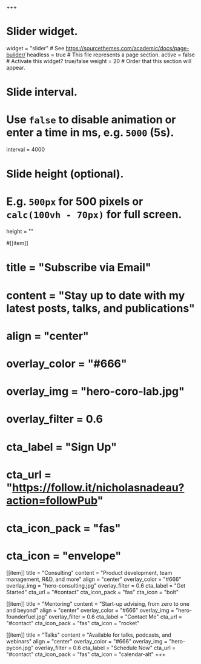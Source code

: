 +++
# Slider widget.
widget = "slider"  # See https://sourcethemes.com/academic/docs/page-builder/
headless = true  # This file represents a page section.
active = false  # Activate this widget? true/false
weight = 20  # Order that this section will appear.

# Slide interval.
# Use `false` to disable animation or enter a time in ms, e.g. `5000` (5s).
interval = 4000

# Slide height (optional).
# E.g. `500px` for 500 pixels or `calc(100vh - 70px)` for full screen.
height = ""

#[[item]]
#  title = "Subscribe via Email"
#  content = "Stay up to date with my latest posts, talks, and publications"
#  align = "center"
#  overlay_color = "#666"
#  overlay_img = "hero-coro-lab.jpg"
#  overlay_filter = 0.6
#  cta_label = "Sign Up"
#  cta_url = "https://follow.it/nicholasnadeau?action=followPub"
#  cta_icon_pack = "fas"
#  cta_icon = "envelope"

[[item]]
  title = "Consulting"
  content = "Product development, team management, R&D, and more"
  align = "center"
  overlay_color = "#666"
  overlay_img = "hero-consulting.jpg"
  overlay_filter = 0.6
  cta_label = "Get Started"
  cta_url = "#contact"
  cta_icon_pack = "fas"
  cta_icon = "bolt"

[[item]]
  title = "Mentoring"
  content = "Start-up advising, from zero to one and beyond"
  align = "center"
  overlay_color = "#666"
  overlay_img = "hero-founderfuel.jpg"
  overlay_filter = 0.6
  cta_label = "Contact Me"
  cta_url = "#contact"
  cta_icon_pack = "fas"
  cta_icon = "rocket"

[[item]]
  title = "Talks"
  content = "Available for talks, podcasts, and webinars"
  align = "center"
  overlay_color = "#666"
  overlay_img = "hero-pycon.jpg"
  overlay_filter = 0.6
  cta_label = "Schedule Now"
  cta_url = "#contact"
  cta_icon_pack = "fas"
  cta_icon = "calendar-alt"
+++
